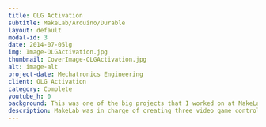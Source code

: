 ```yaml
---
title: OLG Activation
subtitle: MakeLab/Arduino/Durable 
layout: default
modal-id: 3
date: 2014-07-05lg
img: Image-OLGActivation.jpg
thumbnail: CoverImage-OLGActivation.jpg
alt: image-alt
project-date: Mechatronics Engineering
client: OLG Activation
category: Complete
youtube_h: 0
background: This was one of the big projects that I worked on at MakeLab. OLG wanted an activation trailer that has three physical video games for the PanAm Games. The trailer traveled all over Ontario for 2 months and thousands of people experienced the game.
description: MakeLab was in charge of creating three video game controller. Three games were Relay, Kayak, and a Hand Cycle. I came in the project half way, so I was mainly working on the sensor embedding to the physical parts and interfacing with a PC to send keyboard commands. We used varies sensors such as pressure pads, Piezo sensors, reed switches and gyroscope to make a custom game controllers. Individual game controllers were connected to data acquisition board (Arduino based boards) and sent keyboard presses to the PC as a HID device. It was a fun project and the main challenges were to create a unique solution to be intuitive and extremely durable. I never worked on a publicly used technology piece and I learnt a lot about engineering design choices on how to make things durable, because if there are (roughly) 5000 random people using this for a game and they are excited, I guarantee you that they will try to break it! 
---
```


